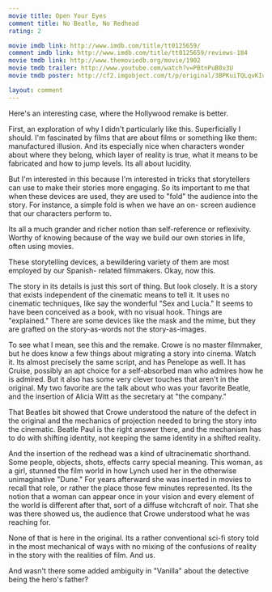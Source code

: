 ```yaml
---
movie title: Open Your Eyes
comment title: No Beatle, No Redhead
rating: 2

movie imdb link: http://www.imdb.com/title/tt0125659/
comment imdb link: http://www.imdb.com/title/tt0125659/reviews-184
movie tmdb link: http://www.themoviedb.org/movie/1902
movie tmdb trailer: http://www.youtube.com/watch?v=PBtnPuB0x3U
movie tmdb poster: http://cf2.imgobject.com/t/p/original/3BPKuiTQLqvKIupPCLLpvv1ch9g.jpg

layout: comment
---
```


Here's an interesting case, where the Hollywood remake is better.

First, an exploration of why I didn't particularly like this. Superficially I should. I'm fascinated by films that are about films or something like them: manufactured illusion. And its especially nice when characters wonder about where they belong, which layer of reality is true, what it means to be fabricated and how to jump levels. Its all about lucidity.

But I'm interested in this because I'm interested in tricks that storytellers can use to make their stories more engaging. So its important to me that when these devices are used, they are used to "fold" the audience into the story. For instance, a simple fold is when we have an on- screen audience that our characters perform to.

Its all a much grander and richer notion than self-reference or reflexivity. Worthy of knowing because of the way we build our own stories in life, often using movies.

These storytelling devices, a bewildering variety of them are most employed by our Spanish- related filmmakers. Okay, now this.

The story in its details is just this sort of thing. But look closely. It is a story that exists independent of the cinematic means to tell it. It uses no cinematic techniques, like say the wonderful "Sex and Lucia." It seems to have been conceived as a book, with no visual hook. Things are "explained." There are some devices like the mask and the mime, but they are grafted on the story-as-words not the story-as-images.

To see what I mean, see this and the remake. Crowe is no master filmmaker, but he does know a few things about migrating a story into cinema. Watch it. Its almost precisely the same script, and has Penelope as well. It has Cruise, possibly an apt choice for a self-absorbed man who admires how he is admired. But it also has some very clever touches that aren't in the original. My two favorite are the talk about who was your favorite Beatle, and the insertion of Alicia Witt as the secretary at "the company."

That Beatles bit showed that Crowe understood the nature of the defect in the original and the mechanics of projection needed to bring the story into the cinematic. Beatle Paul is the right answer there, and the mechanism has to do with shifting identity, not keeping the same identity in a shifted reality.

And the insertion of the redhead was a kind of ultracinematic shorthand. Some people, objects, shots, effects carry special meaning. This woman, as a girl, stunned the film world in how Lynch used her in the otherwise unimaginative "Dune." For years afterward she was inserted in movies to recall that role, or rather the place those few minutes represented. Its the notion that a woman can appear once in your vision and every element of the world is different after that, sort of a diffuse witchcraft of noir. That she was there showed us, the audience that Crowe understood what he was reaching for.

None of that is here in the original. Its a rather conventional sci-fi story told in the most mechanical of ways with no mixing of the confusions of reality in the story with the realities of film. And us.

And wasn't there some added ambiguity in "Vanilla" about the detective being the hero's father?